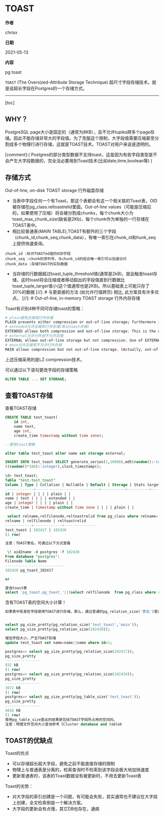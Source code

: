 
# TOAST

**作者**

chrisx

**日期**

2021-05-13

**内容**

pg toast

`TOAST` (The Oversized-Attribute Storage Technique) 超尺寸字段存储技术。就是说超长字段在Postgres的一个存储方式。

----

[toc]

## WHY？

PostgreSQL page大小是固定的（通常为8KB），且不允许tuples跨多个page存储。因此不能存储非常大的字段值。为了克服这个限制，大字段值需要压缩甚至分割成多个物理行进行存储，这就是TOAST技术。TOAST对用户来说是透明的。

[comment]:( Postgres的部分类型数据不支持toast，这是因为有些字段类型是不会产生大字段数据的，完全没必要用到Toast技术(比如date,time,boolean等) )

## 存储方式

Out-of-line, on-disk TOAST storage 行外磁盘存储
+ 当表中字段任何一个有Toast，那这个表都会有这一个相关联的Toast表，OID被存储在pg_class.reltoastrelid里面。Out-of-line values（可能是压缩后的，如果使用了压缩）将会被分割成chunks，每个chunk大小为toast_max_chunk_size(缺省是2Kb)，每个chunk作为单独的一行存储在TOAST表中。
+ 相比较普通表(MAIN TABLE),TOAST有额外的三个字段（chunk_id,chunk_seq,chunk_data），有唯一索引在chunk_id和hunk_seq上提供快速查询。

```
chunk_id :标识TOASTed值的OID字段
chunk_seq :chunk的序列号，与chunk_id的组合唯一索引可以加速访问
chunk_data :存储TOAST的实际数据
```

+ 当存储的行数据超过toast_tuple_threshold值(通常是2kB)，就会触发toast存储，这时toast将会压缩或者移动超出的字段值直到行数据比toast_tuple_targer值小(这个值通常也是2KB)。所以基础表上可能只存了20%的数据
[//]: # 与更直接的方法 (如允许行值跨页) 相比, 此方案具有许多优点。
[//]: # Out-of-line, in-memory TOAST storage 行外内存存储

Toast有识别4种不同可存储toast的策略：

```bash
# plain避免压缩或行外存储
PLAIN prevents either compression or out-of-line storage; furthermore it disables use of single-byte headers for varlena types. This is the only possible strategy for columns of non-TOAST-able data types
# extended允许压缩和行外存储(默认toast存储)
EXTENDED allows both compression and out-of-line storage. This is the default for most TOASTable data types. Compression will be attempted first, then out-of-line storage if the row is still too big
# external允许行外但不允许压缩
EXTERNAL allows out-of-line storage but not compression. Use of EXTERNAL will make substring operations on wide text and bytea columns faster(at the penalty of increased storage space) because these operations are optimized to fetch only the required parts of the out-of-line value when it is not compressed
# main允许压缩但不允许行外存储
MAIN allows compression but not out-of-line storage. (Actually, out-of-line storage will still be performed for such columns, but only as a last resort when there is no other way to make the row small enough to fit on a page
```

上述压缩采用的是LZ compression技术。

可以通过以下语句更改字段的存储策略

```sql
ALTER TABLE ... SET STORAGE;

```

## 查看TOAST存储

查看TOAST存储

```sql
CREATE TABLE test_toast(
    id int,
    name text,
    age int,
    create_time timestamp without time zone);

--更改toast策略

alter table test_toast alter name set storage external;

INSERT INTO test_toast SELECT generate_series(1,10000),md5(random()::text),
((random()*100)::integer),clock_timestamp();
   
\d+ test_toast;
Table "test.test_toast"
Column | Type | Collation | Nullable | Default | Storage | Stats target | Description
-------------+-----------------------------+-----------+----------+---------+----------+--------------+-------------
id | integer | | | | plain | |
name | text | | | | extended | |
age | integer | | | | plain | |
create_time | timestamp without time zone | | | | plain | |

 select relname,relfilenode,reltoastrelid from pg_class where relname='test_toast';
relname | relfilenode | reltoastrelid
------------+-------------+---------------
test_toast | 102417 | 102420
(1 row)

注意：TOAST表名，可通过以下方式查看

 \! oid2name -d postgres -f 102420
From database "postgres":
Filenode Table Name
---------------------------
102420 pg_toast_102417

or

查询toast表
select 'pg_toast.pg_toast_'||(select relfilenode  from pg_class where relname='test') as toast_tablename ;
```

含有TOAST表的空间大小计算！

```sql
如果表中有某些字段使用TOAST进行存储，那么，通过普通的pg_relation_size('表名')查询不到TOAST字段所占用的空间。如果要查询TOAST字段所占用的空间，可以先查询出TOAST字段对应的OID，再通过pg_relation_size(OID)的方式查询出TOAST字段所占用的空间。


select pg_size_pretty(pg_relation_size('test_toast','main'));
select pg_size_pretty(pg_relation_size(102420));

增加字段大小，产生TOAST存储
update test_toast set name=name||name where id=1;

postgres=> select pg_size_pretty(pg_relation_size(102417));
pg_size_pretty
----------------
832 kB
(1 row)
postgres=> select pg_size_pretty(pg_relation_size(102420));
pg_size_pretty
----------------
3072 kB
(1 row)
postgres=> select pg_size_pretty(pg_table_size('test_toast'));
pg_size_pretty
----------------
4016 kB
(1 row)
使用pg_table_size查出的结果是包括TOAST字段所占用的空间的。
注意：物理文件空间大小查询参考《Cluster database and table》
```

## TOAST的优缺点

Toast的优点
- 可以存储超长超大字段，避免之前不能直接存储的限制
- 物理上与普通表是分离的，检索查询时不检索到该字段会极大地加快速度
- 更新普通表时，该表的Toast数据没有被更新时，不用去更新Toast表

Toast的劣势：
- 对大字段的索引创建是一个问题，有可能会失败，其实通常也不建议在大字段上创建，全文检索倒是一个解决方案。
- 大字段的更新会有点慢，其它DB也存在，通病

<!--
why？？ relpages总是0

highgo=# select pg_size_pretty(pg_relation_size(12725));
 pg_size_pretty
----------------

(1 row)

highgo=#  select * from pg_class where relfilenode = 17275;
  oid  |    relname     | relnamespace | reltype | reloftype | relowner | relam | relfilenode | reltablespace | relpages | reltuples | relallvisible | relto
astrelid | relhasindex | relisshared | relpersistence | relkind | relnatts | relchecks | relhasrules | relhastriggers | relhassubclass | relrowsecurity | re
lforcerowsecurity | relispopulated | relreplident | relispartition | relrewrite | relfrozenxid | relminmxid | relacl | reloptions | relpartbound
-------+----------------+--------------+---------+-----------+----------+-------+-------------+---------------+----------+-----------+---------------+------
---------+-------------+-------------+----------------+---------+----------+-----------+-------------+----------------+----------------+----------------+---
------------------+----------------+--------------+----------------+------------+--------------+------------+--------+------------+--------------
 17275 | pg_toast_17272 |           99 |   17276 |         0 |     9999 |     2 |       17275 |             0 |        0 |         0 |             0 |
       0 | t           | f           | p              | t       |        3 |         0 | f           | f              | f              | f              | f
                  | t              | n            | f              |          0 |          619 |          1 |        |            |
(1 row)

highgo=#
-->
